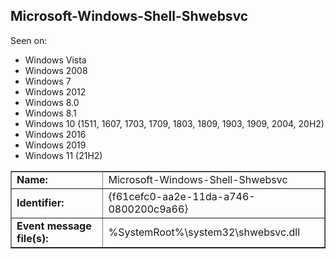 ## Microsoft-Windows-Shell-Shwebsvc

Seen on:
* Windows Vista
* Windows 2008
* Windows 7
* Windows 2012
* Windows 8.0
* Windows 8.1
* Windows 10 (1511, 1607, 1703, 1709, 1803, 1809, 1903, 1909, 2004, 20H2)
* Windows 2016
* Windows 2019
* Windows 11 (21H2)

<table border="1" class="docutils">
  <tbody>
    <tr>
      <td><b>Name:</b></td>
      <td>Microsoft-Windows-Shell-Shwebsvc</td>
    </tr>
    <tr>
      <td><b>Identifier:</b></td>
      <td>{f61cefc0-aa2e-11da-a746-0800200c9a66}</td>
    </tr>
    <tr>
      <td><b>Event message file(s):</b></td>
      <td>%SystemRoot%\system32\shwebsvc.dll</td>
    </tr>
  </tbody>
</table>

&nbsp;


